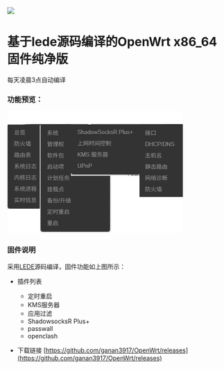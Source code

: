 
<img width="768" src="./images/openwrt.png"/>
  
# 基于lede源码编译的OpenWrt x86_64固件纯净版

每天凌晨3点自动编译

### 功能预览：

<img src="./images/lede.png"/>
 
### 固件说明

采用[LEDE](https://github.com/coolsnowwolf/lede)源码编译，固件功能如上图所示：

- 插件列表
   - 定时重启
   - KMS服务器
   - 应用过滤
   - ShadowsocksR Plus+
   - passwall
   - openclash

- 下载链接
[https://github.com/ganan3917/OpenWrt/releases](https://github.com/ganan3917/OpenWrt/releases)

